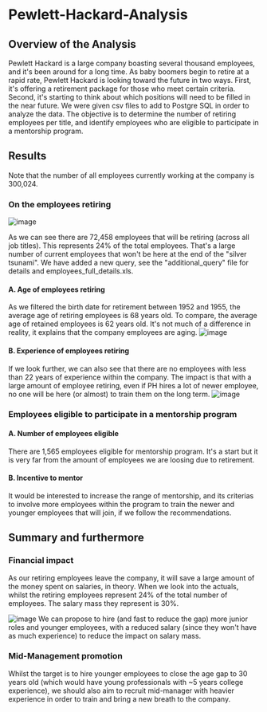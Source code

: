 # Pewlett-Hackard-Analysis
## Overview of the Analysis

Pewlett Hackard is a large company boasting several thousand employees, and it's been around for a long time. As baby boomers begin to retire at a rapid rate, Pewlett Hackard is looking toward the future in two ways. First, it's offering a retirement package for those who meet certain criteria. Second, it's starting to think about which positions will need to be filled in the near future.
We were given csv files to add to Postgre SQL in order to analyze the data.
The objective is to determine the number of retiring employees per title, and identify employees who are eligible to participate in a mentorship program.

## Results

Note that the number of all employees currently working at the company is 300,024.

### On the employees retiring
![image](https://user-images.githubusercontent.com/75656368/202828834-de9d8a38-a044-4a33-bdfa-8ee88a1bd02d.png)

As we can see there are 72,458 employees that will be retiring (across all job titles). This represents 24% of the total employees. That's a large number of current employees that won't be here at the end of the "silver tsunami".
We have added a new query, see the "additional_query" file for details and employees_full_details.xls.

#### A. Age of employees retiring

As we filtered the birth date for retirement between 1952 and 1955, the average age of retiring employees is 68 years old.
To compare, the average age of retained employees is 62 years old. 
It's not much of a difference in reality, it explains that the company employees are aging. 
![image](https://user-images.githubusercontent.com/75656368/202830198-f6cd1010-6361-45ba-85f7-23b9f3352b33.png)

#### B. Experience of employees retiring
If we look further, we can also see that there are no employees with less than 22 years of experience within the company.
The impact is that with a large amount of employee retiring, even if PH hires a lot of newer employee, no one will be here (or almost) to train them on the long term.
![image](https://user-images.githubusercontent.com/75656368/202830174-bb88bf79-b5c5-4790-adb4-dd49ffd2e889.png)

### Employees eligible to participate in a mentorship program
#### A. Number of employees eligible
There are 1,565 employees eligible for mentorship program. It's a start but it is very far from the amount of employees we are loosing due to retirement.

#### B. Incentive to mentor
It would be interested to increase the range of mentorship, and its criterias to involve more employees within the program to train the newer and younger employees that will join, if we follow the recommendations.


## Summary and furthermore
### Financial impact
As our retiring employees leave the company, it will save a large amount of the money spent on salaries, in theory.
When we look into the actuals, whilst the retiring employees represent 24% of the total number of employees. The salary mass they represent is 30%. 

![image](https://user-images.githubusercontent.com/75656368/202830308-74a28e9d-2fbb-48b9-9e24-e94c581f18b8.png)
We can propose to hire (and fast to reduce the gap) more junior roles and younger employees, with a reduced salary (since they won't have as much experience) to reduce the impact on salary mass.

### Mid-Management promotion
Whilst the target is to hire younger employees to close the age gap to 30 years old (which would have young professionals with ~5 years college experience), we should also aim to recruit mid-manager with heavier experience in order to train and bring a new breath to the company.

